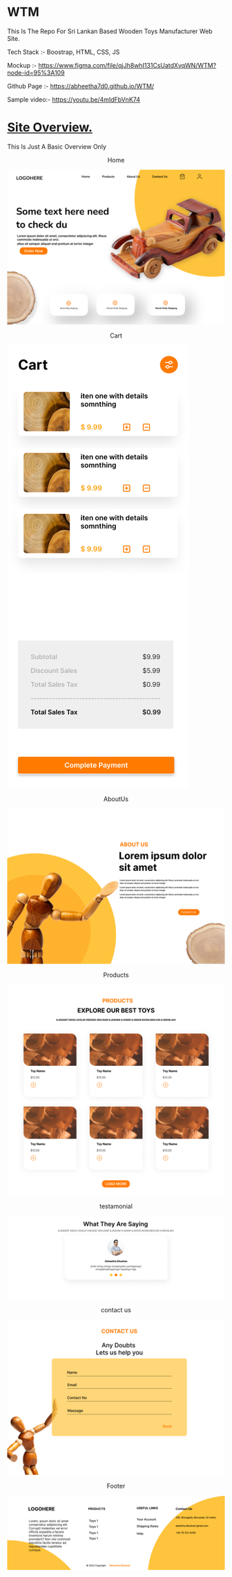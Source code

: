 # WTM

This Is The Repo For Sri Lankan Based Wooden Toys Manufacturer Web Site.

Tech Stack  :- Boostrap, HTML, CSS, JS

Mockup      :-  https://www.figma.com/file/qjJh8whI131CsUatdXvqWN/WTM?node-id=95%3A109

Github Page :-  https://abheetha7d0.github.io/WTM/

Sample video:-  https://youtu.be/4mIdFbVnK74


# <u>Site Overview.</u>

This Is Just A Basic Overview Only

<center>Home</center>

![Image of Home](Assets/Img/readme/1.png)

<center>Cart</center>

![Image Of About](Assets/Img/readme/cart.png)

<center>AboutUs</center>

![Image Of About](Assets/Img/readme/2.png)

<center>Products</center>

![Image Of Project](Assets/Img/readme/3.png)

<center>testamonial</center>

![Image Of Education](Assets/Img/readme/6.png)

<center>contact us</center>

![Image Of Gallery](Assets/Img/readme/4.png)

<center>Footer</center>

![Image Of Contact](Assets/Img/readme/5.png)
